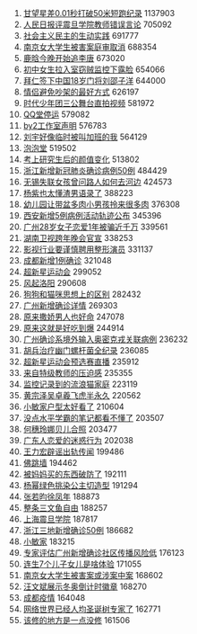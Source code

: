 1. [甘望星差0.01秒打破50米短跑纪录](https://s.weibo.com//weibo?q=%23%E7%94%98%E6%9C%9B%E6%98%9F%E5%B7%AE0.01%E7%A7%92%E6%89%93%E7%A0%B450%E7%B1%B3%E7%9F%AD%E8%B7%91%E7%BA%AA%E5%BD%95%23&Refer=top) 1137903
2. [人民日报评震旦学院教师错误言论](https://s.weibo.com//weibo?q=%23%E4%BA%BA%E6%B0%91%E6%97%A5%E6%8A%A5%E8%AF%84%E9%9C%87%E6%97%A6%E5%AD%A6%E9%99%A2%E6%95%99%E5%B8%88%E9%94%99%E8%AF%AF%E8%A8%80%E8%AE%BA%23&Refer=top) 705092
3. [社会主义民主的生动实践](https://s.weibo.com//weibo?q=%23%E7%A4%BE%E4%BC%9A%E4%B8%BB%E4%B9%89%E6%B0%91%E4%B8%BB%E7%9A%84%E7%94%9F%E5%8A%A8%E5%AE%9E%E8%B7%B5%23&Refer=top) 691777
4. [南京女大学生被害案庭审取消](https://s.weibo.com//weibo?q=%23%E5%8D%97%E4%BA%AC%E5%A5%B3%E5%A4%A7%E5%AD%A6%E7%94%9F%E8%A2%AB%E5%AE%B3%E6%A1%88%E5%BA%AD%E5%AE%A1%E5%8F%96%E6%B6%88%23&Refer=top) 688354
5. [鹿晗今晚开始追李唐](https://s.weibo.com//weibo?q=%23%E9%B9%BF%E6%99%97%E4%BB%8A%E6%99%9A%E5%BC%80%E5%A7%8B%E8%BF%BD%E6%9D%8E%E5%94%90%23&Refer=top) 673020
6. [初中女生拉入室窃贼监控下露脸](https://s.weibo.com//weibo?q=%23%E5%88%9D%E4%B8%AD%E5%A5%B3%E7%94%9F%E6%8B%89%E5%85%A5%E5%AE%A4%E7%AA%83%E8%B4%BC%E7%9B%91%E6%8E%A7%E4%B8%8B%E9%9C%B2%E8%84%B8%23&Refer=top) 654066
7. [拜仁签下中国18岁门将刘邵子洋](https://s.weibo.com//weibo?q=%23%E6%8B%9C%E4%BB%81%E7%AD%BE%E4%B8%8B%E4%B8%AD%E5%9B%BD18%E5%B2%81%E9%97%A8%E5%B0%86%E5%88%98%E9%82%B5%E5%AD%90%E6%B4%8B%23&Refer=top) 644000
8. [情侣避免吵架的最好方式](https://s.weibo.com//weibo?q=%23%E6%83%85%E4%BE%A3%E9%81%BF%E5%85%8D%E5%90%B5%E6%9E%B6%E7%9A%84%E6%9C%80%E5%A5%BD%E6%96%B9%E5%BC%8F%23&Refer=top) 626197
9. [时代少年团三公舞台直拍视频](https://s.weibo.com//weibo?q=%23%E6%97%B6%E4%BB%A3%E5%B0%91%E5%B9%B4%E5%9B%A2%E4%B8%89%E5%85%AC%E8%88%9E%E5%8F%B0%E7%9B%B4%E6%8B%8D%E8%A7%86%E9%A2%91%23&Refer=top) 581972
10. [QQ堂停运](https://s.weibo.com//weibo?q=%23QQ%E5%A0%82%E5%81%9C%E8%BF%90%23&Refer=top) 579082
11. [by2工作室声明](https://s.weibo.com//weibo?q=%23by2%E5%B7%A5%E4%BD%9C%E5%AE%A4%E5%A3%B0%E6%98%8E%23&Refer=top) 576783
12. [刘宇好像临时被叫加班的我](https://s.weibo.com//weibo?q=%23%E5%88%98%E5%AE%87%E5%A5%BD%E5%83%8F%E4%B8%B4%E6%97%B6%E8%A2%AB%E5%8F%AB%E5%8A%A0%E7%8F%AD%E7%9A%84%E6%88%91%23&Refer=top) 564129
13. [泡泡堂](https://s.weibo.com//weibo?q=%E6%B3%A1%E6%B3%A1%E5%A0%82&Refer=top) 519502
14. [考上研究生后的颜值变化](https://s.weibo.com//weibo?q=%23%E8%80%83%E4%B8%8A%E7%A0%94%E7%A9%B6%E7%94%9F%E5%90%8E%E7%9A%84%E9%A2%9C%E5%80%BC%E5%8F%98%E5%8C%96%23&Refer=top) 513802
15. [浙江新增新冠肺炎确诊病例50例](https://s.weibo.com//weibo?q=%23%E6%B5%99%E6%B1%9F%E6%96%B0%E5%A2%9E%E6%96%B0%E5%86%A0%E8%82%BA%E7%82%8E%E7%A1%AE%E8%AF%8A%E7%97%85%E4%BE%8B50%E4%BE%8B%23&Refer=top) 484429
16. [无锡失联女孩曾问路人如何去河边](https://s.weibo.com//weibo?q=%23%E6%97%A0%E9%94%A1%E5%A4%B1%E8%81%94%E5%A5%B3%E5%AD%A9%E6%9B%BE%E9%97%AE%E8%B7%AF%E4%BA%BA%E5%A6%82%E4%BD%95%E5%8E%BB%E6%B2%B3%E8%BE%B9%23&Refer=top) 424573
17. [杨紫也太懂渣男语录了](https://s.weibo.com//weibo?q=%23%E6%9D%A8%E7%B4%AB%E4%B9%9F%E5%A4%AA%E6%87%82%E6%B8%A3%E7%94%B7%E8%AF%AD%E5%BD%95%E4%BA%86%23&Refer=top) 388223
18. [幼儿园让带盆多肉小男孩拎来很多肉](https://s.weibo.com//weibo?q=%23%E5%B9%BC%E5%84%BF%E5%9B%AD%E8%AE%A9%E5%B8%A6%E7%9B%86%E5%A4%9A%E8%82%89%E5%B0%8F%E7%94%B7%E5%AD%A9%E6%8B%8E%E6%9D%A5%E5%BE%88%E5%A4%9A%E8%82%89%23&Refer=top) 376308
19. [西安新增5例病例活动轨迹公布](https://s.weibo.com//weibo?q=%23%E8%A5%BF%E5%AE%89%E6%96%B0%E5%A2%9E5%E4%BE%8B%E7%97%85%E4%BE%8B%E6%B4%BB%E5%8A%A8%E8%BD%A8%E8%BF%B9%E5%85%AC%E5%B8%83%23&Refer=top) 345396
20. [广州28岁女子恋爱1年被骗近千万](https://s.weibo.com//weibo?q=%23%E5%B9%BF%E5%B7%9E28%E5%B2%81%E5%A5%B3%E5%AD%90%E6%81%8B%E7%88%B11%E5%B9%B4%E8%A2%AB%E9%AA%97%E8%BF%91%E5%8D%83%E4%B8%87%23&Refer=top) 339561
21. [湖南卫视跨年晚会官宣](https://s.weibo.com//weibo?q=%23%E6%B9%96%E5%8D%97%E5%8D%AB%E8%A7%86%E8%B7%A8%E5%B9%B4%E6%99%9A%E4%BC%9A%E5%AE%98%E5%AE%A3%23&Refer=top) 338253
22. [影视行业要谨慎聘用整形演员](https://s.weibo.com//weibo?q=%23%E5%BD%B1%E8%A7%86%E8%A1%8C%E4%B8%9A%E8%A6%81%E8%B0%A8%E6%85%8E%E8%81%98%E7%94%A8%E6%95%B4%E5%BD%A2%E6%BC%94%E5%91%98%23&Refer=top) 331137
23. [成都新增1例确诊](https://s.weibo.com//weibo?q=%23%E6%88%90%E9%83%BD%E6%96%B0%E5%A2%9E1%E4%BE%8B%E7%A1%AE%E8%AF%8A%23&Refer=top) 321048
24. [超新星运动会](https://s.weibo.com//weibo?q=%E8%B6%85%E6%96%B0%E6%98%9F%E8%BF%90%E5%8A%A8%E4%BC%9A&Refer=top) 299052
25. [风起洛阳](https://s.weibo.com//weibo?q=%E9%A3%8E%E8%B5%B7%E6%B4%9B%E9%98%B3&Refer=top) 290608
26. [狗狗和猫咪思想上的区别](https://s.weibo.com//weibo?q=%23%E7%8B%97%E7%8B%97%E5%92%8C%E7%8C%AB%E5%92%AA%E6%80%9D%E6%83%B3%E4%B8%8A%E7%9A%84%E5%8C%BA%E5%88%AB%23&Refer=top) 282432
27. [广州新增确诊详情](https://s.weibo.com//weibo?q=%23%E5%B9%BF%E5%B7%9E%E6%96%B0%E5%A2%9E%E7%A1%AE%E8%AF%8A%E8%AF%A6%E6%83%85%23&Refer=top) 269303
28. [原来撒娇男人也好命](https://s.weibo.com//weibo?q=%23%E5%8E%9F%E6%9D%A5%E6%92%92%E5%A8%87%E7%94%B7%E4%BA%BA%E4%B9%9F%E5%A5%BD%E5%91%BD%23&Refer=top) 247078
29. [原来这就是好吃到爆](https://s.weibo.com//weibo?q=%23%E5%8E%9F%E6%9D%A5%E8%BF%99%E5%B0%B1%E6%98%AF%E5%A5%BD%E5%90%83%E5%88%B0%E7%88%86%23&Refer=top) 244914
30. [广州确诊系境外输入奥密克戎关联病例](https://s.weibo.com//weibo?q=%23%E5%B9%BF%E5%B7%9E%E7%A1%AE%E8%AF%8A%E7%B3%BB%E5%A2%83%E5%A4%96%E8%BE%93%E5%85%A5%E5%A5%A5%E5%AF%86%E5%85%8B%E6%88%8E%E5%85%B3%E8%81%94%E7%97%85%E4%BE%8B%23&Refer=top) 236232
31. [胡兵治疗幽门螺杆菌全纪录](https://s.weibo.com//weibo?q=%23%E8%83%A1%E5%85%B5%E6%B2%BB%E7%96%97%E5%B9%BD%E9%97%A8%E8%9E%BA%E6%9D%86%E8%8F%8C%E5%85%A8%E7%BA%AA%E5%BD%95%23&Refer=top) 236085
32. [超新星运动会预选赛直播](https://s.weibo.com//weibo?q=%23%E8%B6%85%E6%96%B0%E6%98%9F%E8%BF%90%E5%8A%A8%E4%BC%9A%E9%A2%84%E9%80%89%E8%B5%9B%E7%9B%B4%E6%92%AD%23&Refer=top) 235912
33. [来自特级教师的压迫感](https://s.weibo.com//weibo?q=%23%E6%9D%A5%E8%87%AA%E7%89%B9%E7%BA%A7%E6%95%99%E5%B8%88%E7%9A%84%E5%8E%8B%E8%BF%AB%E6%84%9F%23&Refer=top) 235355
34. [监控记录到的流浪猫家庭](https://s.weibo.com//weibo?q=%23%E7%9B%91%E6%8E%A7%E8%AE%B0%E5%BD%95%E5%88%B0%E7%9A%84%E6%B5%81%E6%B5%AA%E7%8C%AB%E5%AE%B6%E5%BA%AD%23&Refer=top) 223119
35. [黄宗泽吴卓羲飞虎半永久](https://s.weibo.com//weibo?q=%23%E9%BB%84%E5%AE%97%E6%B3%BD%E5%90%B4%E5%8D%93%E7%BE%B2%E9%A3%9E%E8%99%8E%E5%8D%8A%E6%B0%B8%E4%B9%85%23&Refer=top) 220562
36. [小敏家户型太好看了](https://s.weibo.com//weibo?q=%23%E5%B0%8F%E6%95%8F%E5%AE%B6%E6%88%B7%E5%9E%8B%E5%A4%AA%E5%A5%BD%E7%9C%8B%E4%BA%86%23&Refer=top) 210604
37. [没点水平学霸的笔记都看不懂了](https://s.weibo.com//weibo?q=%23%E6%B2%A1%E7%82%B9%E6%B0%B4%E5%B9%B3%E5%AD%A6%E9%9C%B8%E7%9A%84%E7%AC%94%E8%AE%B0%E9%83%BD%E7%9C%8B%E4%B8%8D%E6%87%82%E4%BA%86%23&Refer=top) 203507
38. [何穗玲娜贝儿合照](https://s.weibo.com//weibo?q=%23%E4%BD%95%E7%A9%97%E7%8E%B2%E5%A8%9C%E8%B4%9D%E5%84%BF%E5%90%88%E7%85%A7%23&Refer=top) 203477
39. [广东人恋爱的迷惑行为](https://s.weibo.com//weibo?q=%E5%B9%BF%E4%B8%9C%E4%BA%BA%E6%81%8B%E7%88%B1%E7%9A%84%E8%BF%B7%E6%83%91%E8%A1%8C%E4%B8%BA&Refer=top) 202038
40. [王力宏辟谣出轨传闻](https://s.weibo.com//weibo?q=%23%E7%8E%8B%E5%8A%9B%E5%AE%8F%E8%BE%9F%E8%B0%A3%E5%87%BA%E8%BD%A8%E4%BC%A0%E9%97%BB%23&Refer=top) 199486
41. [佛跳墙](https://s.weibo.com//weibo?q=%23%E4%BD%9B%E8%B7%B3%E5%A2%99%23&Refer=top) 194462
42. [被妈妈买的东西破防了](https://s.weibo.com//weibo?q=%23%E8%A2%AB%E5%A6%88%E5%A6%88%E4%B9%B0%E7%9A%84%E4%B8%9C%E8%A5%BF%E7%A0%B4%E9%98%B2%E4%BA%86%23&Refer=top) 192111
43. [杨幂绿色挑染公主切造型](https://s.weibo.com//weibo?q=%23%E6%9D%A8%E5%B9%82%E7%BB%BF%E8%89%B2%E6%8C%91%E6%9F%93%E5%85%AC%E4%B8%BB%E5%88%87%E9%80%A0%E5%9E%8B%23&Refer=top) 191294
44. [张若昀徐凤年](https://s.weibo.com//weibo?q=%23%E5%BC%A0%E8%8B%A5%E6%98%80%E5%BE%90%E5%87%A4%E5%B9%B4%23&Refer=top) 188873
45. [整条三文鱼自由](https://s.weibo.com//weibo?q=%23%E6%95%B4%E6%9D%A1%E4%B8%89%E6%96%87%E9%B1%BC%E8%87%AA%E7%94%B1%23&Refer=top) 188257
46. [上海震旦学院](https://s.weibo.com//weibo?q=%23%E4%B8%8A%E6%B5%B7%E9%9C%87%E6%97%A6%E5%AD%A6%E9%99%A2%23&Refer=top) 187817
47. [浙江三地新增确诊50例](https://s.weibo.com//weibo?q=%23%E6%B5%99%E6%B1%9F%E4%B8%89%E5%9C%B0%E6%96%B0%E5%A2%9E%E7%A1%AE%E8%AF%8A50%E4%BE%8B%23&Refer=top) 186682
48. [小敏家](https://s.weibo.com//weibo?q=%E5%B0%8F%E6%95%8F%E5%AE%B6&Refer=top) 183215
49. [专家评估广州新增确诊社区传播风险低](https://s.weibo.com//weibo?q=%23%E4%B8%93%E5%AE%B6%E8%AF%84%E4%BC%B0%E5%B9%BF%E5%B7%9E%E6%96%B0%E5%A2%9E%E7%A1%AE%E8%AF%8A%E7%A4%BE%E5%8C%BA%E4%BC%A0%E6%92%AD%E9%A3%8E%E9%99%A9%E4%BD%8E%23&Refer=top) 176123
50. [连生7个儿子女儿是啥体验](https://s.weibo.com//weibo?q=%23%E8%BF%9E%E7%94%9F7%E4%B8%AA%E5%84%BF%E5%AD%90%E5%A5%B3%E5%84%BF%E6%98%AF%E5%95%A5%E4%BD%93%E9%AA%8C%23&Refer=top) 171055
51. [南京女大学生被害案或涉案中案](https://s.weibo.com//weibo?q=%23%E5%8D%97%E4%BA%AC%E5%A5%B3%E5%A4%A7%E5%AD%A6%E7%94%9F%E8%A2%AB%E5%AE%B3%E6%A1%88%E6%88%96%E6%B6%89%E6%A1%88%E4%B8%AD%E6%A1%88%23&Refer=top) 168602
52. [汪文斌展示冬奥倒计时徽章](https://s.weibo.com//weibo?q=%23%E6%B1%AA%E6%96%87%E6%96%8C%E5%B1%95%E7%A4%BA%E5%86%AC%E5%A5%A5%E5%80%92%E8%AE%A1%E6%97%B6%E5%BE%BD%E7%AB%A0%23&Refer=top) 168270
53. [成都疫情](https://s.weibo.com//weibo?q=%23%E6%88%90%E9%83%BD%E7%96%AB%E6%83%85%23&Refer=top) 164048
54. [网络世界已经人均圣诞树专家了](https://s.weibo.com//weibo?q=%23%E7%BD%91%E7%BB%9C%E4%B8%96%E7%95%8C%E5%B7%B2%E7%BB%8F%E4%BA%BA%E5%9D%87%E5%9C%A3%E8%AF%9E%E6%A0%91%E4%B8%93%E5%AE%B6%E4%BA%86%23&Refer=top) 162771
55. [该修的地方是一点没修](https://s.weibo.com//weibo?q=%23%E8%AF%A5%E4%BF%AE%E7%9A%84%E5%9C%B0%E6%96%B9%E6%98%AF%E4%B8%80%E7%82%B9%E6%B2%A1%E4%BF%AE%23&Refer=top) 161506
